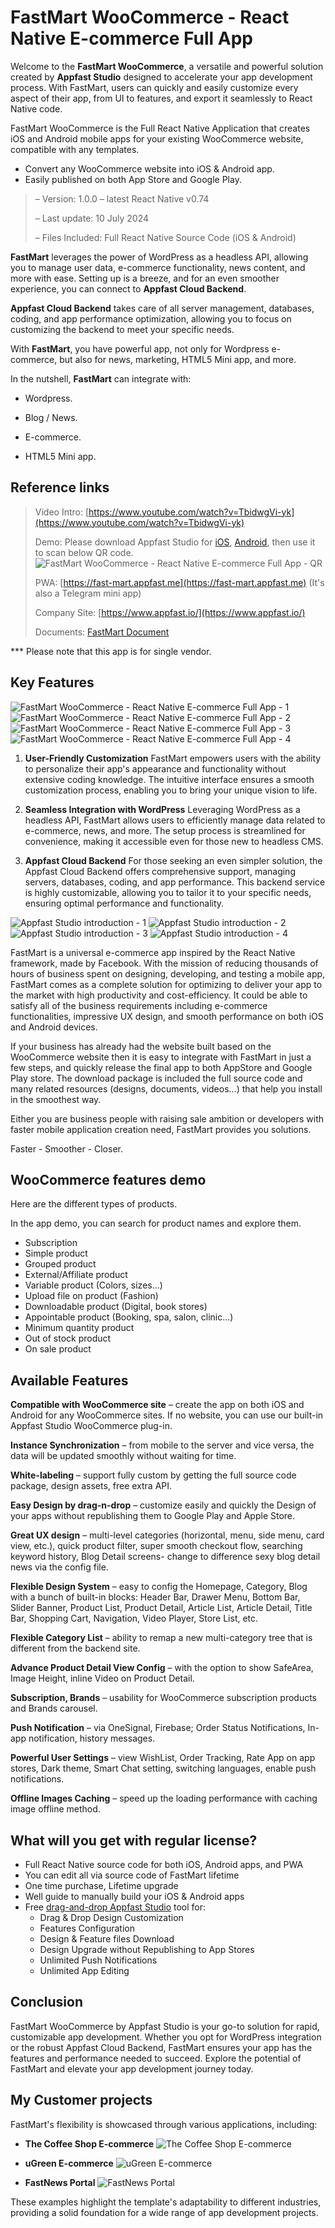 # FastMart WooCommerce - React Native E-commerce Full App

Welcome to the **FastMart WooCommerce**, a versatile and powerful solution created by **Appfast Studio** designed to accelerate your app development process. With FastMart, users can quickly and easily customize every aspect of their app, from UI to features, and export it seamlessly to React Native code.

FastMart WooCommerce is the Full React Native Application that creates iOS and Android mobile apps for your existing WooCommerce website, compatible with any templates.

* Convert any WooCommerce website into iOS & Android app.
* Easily published on both App Store and Google Play.

> – Version: 1.0.0 – latest React Native v0.74
>
> – Last update: 10 July 2024
>
> – Files Included: Full React Native Source Code (iOS & Android)

**FastMart** leverages the power of WordPress as a headless API, allowing you to manage user data, e-commerce functionality, news content, and more with ease. Setting up is a breeze, and for an even smoother experience, you can connect to **Appfast Cloud Backend**.

**Appfast Cloud Backend** takes care of all server management, databases, coding, and app performance optimization, allowing you to focus on customizing the backend to meet your specific needs.

With **FastMart**, you have powerful app, not only for Wordpress e-commerce, but also for news, marketing, HTML5 Mini app, and more.

In the nutshell, **FastMart** can integrate with:

* Wordpress.

* Blog / News.

* E-commerce.

* HTML5 Mini app.

## Reference links

> Video Intro: [https://www.youtube.com/watch?v=TbidwgVi-yk](https://www.youtube.com/watch?v=TbidwgVi-yk)
>
> Demo: Please download Appfast Studio for [iOS](https://apps.apple.com/vn/app/appfast-studio/id1614592863), [Android](https://play.google.com/store/apps/details?id=io.appfast.studio), then use it to scan below QR code.
> ![FastMart WooCommerce - React Native E-commerce Full App - QR](https://docs.appfast.io/assets/images/FastMart-QR-074d76d52d0ee914827fbac96c078af6.jpg)
>
> PWA: [https://fast-mart.appfast.me](https://fast-mart.appfast.me) (It's also a Telegram mini app)
>
> Company Site: [https://www.appfast.io/](https://www.appfast.io/)
>
> Documents: [FastMart Document](https://docs.appfast.io/blog/envato/appfast-store-docs)

*** Please note that this app is for single vendor.

## Key Features

![FastMart WooCommerce - React Native E-commerce Full App - 1](https://docs.appfast.io/assets/images/FastMart-01-45c892bed5058506a0008e0f53108ff9.jpeg)
![FastMart WooCommerce - React Native E-commerce Full App - 2](https://docs.appfast.io/assets/images/FastMart-02-5e5f26b28bbfd32f9cadbb4c670316ef.jpeg)
![FastMart WooCommerce - React Native E-commerce Full App - 3](https://docs.appfast.io/assets/images/FastMart-03-9dedc45c171b8a224ba91ca2feeee068.jpeg)
![FastMart WooCommerce - React Native E-commerce Full App - 4](https://docs.appfast.io/assets/images/FastMart-04-006c7f68bc4ec155a8290c169fc71729.jpeg)

1. **User-Friendly Customization**
  FastMart empowers users with the ability to personalize their app's appearance and functionality without extensive coding knowledge. The intuitive interface ensures a smooth customization process, enabling you to bring your unique vision to life.

1. **Seamless Integration with WordPress**
  Leveraging WordPress as a headless API, FastMart allows users to efficiently manage data related to e-commerce, news, and more. The setup process is streamlined for convenience, making it accessible even for those new to headless CMS.

1. **Appfast Cloud Backend**
  For those seeking an even simpler solution, the Appfast Cloud Backend offers comprehensive support, managing servers, databases, coding, and app performance. This backend service is highly customizable, allowing you to tailor it to your specific needs, ensuring optimal performance and functionality.

![Appfast Studio introduction - 1](https://docs.appfast.io/assets/images/Appfast-Introduction-01-6c6242a948cd2d072691a99288e15879.jpeg)
![Appfast Studio introduction - 2](https://docs.appfast.io/assets/images/Appfast-Introduction-02-4a8563ba3cfe59a8e6b1fd82cecb21fa.jpeg)
![Appfast Studio introduction - 3](https://docs.appfast.io/assets/images/Appfast-Introduction-03-d30f44418a173d90d765a00caf2c0cc5.jpeg)
![Appfast Studio introduction - 4](https://docs.appfast.io/assets/images/Appfast-Introduction-04-453116fe50a774a7c19b28809a6cca42.jpeg)

FastMart is a universal e-commerce app inspired by the React Native framework, made by Facebook. With the mission of reducing thousands of hours of business spent on designing, developing, and testing a mobile app, FastMart comes as a complete solution for optimizing to deliver your app to the market with high productivity and cost-efficiency. It could be able to satisfy all of the business requirements including e-commerce functionalities, impressive UX design, and smooth performance on both iOS and Android devices.

If your business has already had the website built based on the WooCommerce website then it is easy to integrate with FastMart in just a few steps, and quickly release the final app to both AppStore and Google Play store. The download package is included the full source code and many related resources (designs, documents, videos…) that help you install in the smoothest way.

Either you are business people with raising sale ambition or developers with faster mobile application creation need, FastMart provides you solutions.

Faster - Smoother - Closer.

## WooCommerce features demo

Here are the different types of products.

In the app demo, you can search for product names and explore them.

* Subscription
* Simple product
* Grouped product
* External/Affiliate product
* Variable product (Colors, sizes...)
* Upload file on product (Fashion)
* Downloadable product (Digital, book stores)
* Appointable product (Booking, spa, salon, clinic...)
* Minimum quantity product
* Out of stock product
* On sale product

## Available Features

**Compatible with WooCommerce site** – create the app on both iOS and Android for any WooCommerce sites. If no website, you can use our built-in Appfast Studio WooCommerce plug-in.

**Instance Synchronization** – from mobile to the server and vice versa, the data will be updated smoothly without waiting for time.

**White-labeling** – support fully custom by getting the full source code package, design assets, free extra API.

**Easy Design by drag-n-drop** – customize easily and quickly the Design of your apps without republishing them to Google Play and Apple Store.

**Great UX design** – multi-level categories (horizontal, menu, side menu, card view, etc.), quick product filter, super smooth checkout flow, searching keyword history, Blog Detail screens- change to difference sexy blog detail news via the config file.

**Flexible Design System** – easy to config the Homepage, Category, Blog with a bunch of built-in blocks: Header Bar, Drawer Menu, Bottom Bar, Slider Banner, Product List, Product Detail, Article List, Article Detail, Title Bar, Shopping Cart, Navigation, Video Player, Store List, etc.

**Flexible Category List** – ability to remap a new multi-category tree that is different from the backend site.

**Advance Product Detail View Config** – with the option to show SafeArea, Image Height, inline Video on Product Detail.

**Subscription, Brands** – usability for WooCommerce subscription products and Brands carousel.

**Push Notification** – via OneSignal, Firebase; Order Status Notifications, In-app notification, history messages.

**Powerful User Settings** – view WishList, Order Tracking, Rate App on app stores, Dark theme, Smart Chat setting, switching languages, enable push notifications.

**Offline Images Caching** – speed up the loading performance with caching image offline method.

## What will you get with regular license?

* Full React Native source code for both iOS, Android apps, and PWA
* You can edit all via source code of FastMart lifetime
* One time purchase, Lifetime upgrade
* Well guide to manually build your iOS & Android apps
* Free [drag-and-drop Appfast Studio](https://www.appfast.io/) tool for:
  * Drag & Drop Design Customization
  * Features Configuration
  * Design & Feature files Download
  * Design Upgrade without Republishing to App Stores
  * Unlimited Push Notifications
  * Unlimited App Editing

## Conclusion

FastMart WooCommerce by Appfast Studio is your go-to solution for rapid, customizable app development. Whether you opt for WordPress integration or the robust Appfast Cloud Backend, FastMart ensures your app has the features and performance needed to succeed. Explore the potential of FastMart and elevate your app development journey today.

## My Customer projects

FastMart's flexibility is showcased through various applications, including:

* **The Coffee Shop E-commerce**
![The Coffee Shop E-commerce](https://docs.appfast.io/assets/images/the-coffee-shop-9eff8b71e2eafcc32fb23f6fe47b7732.jpeg)

* **uGreen E-commerce**
![uGreen E-commerce](https://docs.appfast.io/assets/images/ugreen-products-af0041a43d433e9cddc7c3aca615834b.jpeg)

* **FastNews Portal**
![FastNews Portal](https://docs.appfast.io/assets/images/fastnews-portal-e2512843a04c6e0d79a00856b361d9a4.jpeg)

These examples highlight the template's adaptability to different industries, providing a solid foundation for a wide range of app development projects.
